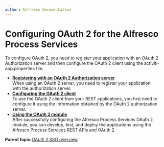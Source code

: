 ```yaml
---
author: Alfresco Documentation
---
```


# Configuring OAuth 2 for the Alfresco Process Services

To configure OAuth 2, you need to register your application with an OAuth 2 Authorization server and then configure the OAuth 2 client using the activiti-app.properties file.

-   **[Registering with an OAuth 2 Authorization server](../concepts/register-OAuth.md)**  
When using an OAuth 2 server, you need to register your application with the authorization server.
-   **[Configuring the OAuth 2 client](../concepts/config-OAuth-client.md)**  
To use the OAuth 2 client from your REST applications, you first need to configure it using the information obtained by the OAuth 2 authorization server.
-   **[Using the OAuth 2 module](../concepts/using-OAuth-client.md)**  
After successfully configuring the Alfresco Process Services OAuth 2 module, you can develop, test, and deploy the applications using the Alfresco Process Services REST APIs and OAuth 2.

**Parent topic:**[OAuth 2 SSO overview](../concepts/OAuth-overview.md)


